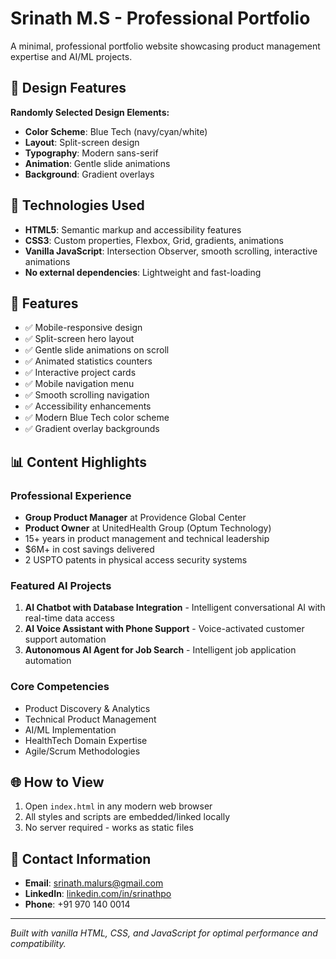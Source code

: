 # Srinath M.S - Professional Portfolio

A minimal, professional portfolio website showcasing product management expertise and AI/ML projects.

## 🎨 Design Features

**Randomly Selected Design Elements:**
- **Color Scheme**: Blue Tech (navy/cyan/white)
- **Layout**: Split-screen design
- **Typography**: Modern sans-serif
- **Animation**: Gentle slide animations
- **Background**: Gradient overlays

## 🚀 Technologies Used

- **HTML5**: Semantic markup and accessibility features
- **CSS3**: Custom properties, Flexbox, Grid, gradients, animations
- **Vanilla JavaScript**: Intersection Observer, smooth scrolling, interactive animations
- **No external dependencies**: Lightweight and fast-loading

## 📱 Features

- ✅ Mobile-responsive design
- ✅ Split-screen hero layout
- ✅ Gentle slide animations on scroll
- ✅ Animated statistics counters
- ✅ Interactive project cards
- ✅ Mobile navigation menu
- ✅ Smooth scrolling navigation
- ✅ Accessibility enhancements
- ✅ Modern Blue Tech color scheme
- ✅ Gradient overlay backgrounds

## 📊 Content Highlights

### Professional Experience
- **Group Product Manager** at Providence Global Center
- **Product Owner** at UnitedHealth Group (Optum Technology)
- 15+ years in product management and technical leadership
- $6M+ in cost savings delivered
- 2 USPTO patents in physical access security systems

### Featured AI Projects
1. **AI Chatbot with Database Integration** - Intelligent conversational AI with real-time data access
2. **AI Voice Assistant with Phone Support** - Voice-activated customer support automation
3. **Autonomous AI Agent for Job Search** - Intelligent job application automation

### Core Competencies
- Product Discovery & Analytics
- Technical Product Management
- AI/ML Implementation
- HealthTech Domain Expertise
- Agile/Scrum Methodologies

## 🌐 How to View

1. Open `index.html` in any modern web browser
2. All styles and scripts are embedded/linked locally
3. No server required - works as static files

## 📧 Contact Information

- **Email**: srinath.malurs@gmail.com
- **LinkedIn**: [linkedin.com/in/srinathpo](https://linkedin.com/in/srinathpo)
- **Phone**: +91 970 140 0014

---

*Built with vanilla HTML, CSS, and JavaScript for optimal performance and compatibility.*
